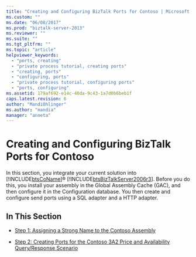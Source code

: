 ```yaml
---
title: "Creating and Configuring BizTalk Ports for Contoso | Microsoft Docs"
ms.custom: ""
ms.date: "06/08/2017"
ms.prod: "biztalk-server-2013"
ms.reviewer: ""
ms.suite: ""
ms.tgt_pltfrm: ""
ms.topic: "article"
helpviewer_keywords: 
  - "ports, creating"
  - "private process tutorial, creating ports"
  - "creating, ports"
  - "configuring, ports"
  - "private process tutorial, configuring ports"
  - "ports, configuring"
ms.assetid: 179af692-e14c-40da-9c43-1a7d0b6beb1f
caps.latest.revision: 6
author: "MandiOhlinger"
ms.author: "mandia"
manager: "anneta"
---
```

# Creating and Configuring BizTalk Ports for Contoso
In this section, you integrate your current solution into [!INCLUDE[btsCoName](../../includes/btsconame-md.md)]® [!INCLUDE[btsBizTalkServer2006r3](../../includes/btsbiztalkserver2006r3-md.md)]. Before you do this, you install your assembly in the Global Assembly Cache (GAC), and then configure it in the Configuration database. You then create and configure send ports using a SQL adapter and a HTTP adapter.  
  
## In This Section  
  
-   [Step 1: Assigning a Strong Name to the Contoso Assembly](../../adapters-and-accelerators/accelerator-rosettanet/step-1-assigning-a-strong-name-to-the-contoso-assembly.md)  
  
-   [Step 2: Creating Ports for the Contoso 3A2 Price and Availability Query/Response Scenario](../../adapters-and-accelerators/accelerator-rosettanet/step-2-create-ports-for-contoso-3a2-price-and-availability-query/response.md)